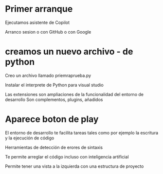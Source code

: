 # Primer arranque

Ejecutamos asistente de Copilot

Arranco sesion o con GitHub o con Google

# creamos un nuevo archivo - de python

Creo un archivo llamado priemraprueba.py

Instalar el interprete de Python para visual studio

Las extensiones son ampliaciones de la funcionalidad del entorno de desarrollo
Son complementos, plugins, añadidos

# Aparece boton de play

El entorno de desarrollo te facilita tareas tales como por ejemplo la escritura y la ejecución de código

Herramientas de detección de erores de sintaxis

Te permite arreglar el código incluso con inteligencia artificial

Permite tener una vista a la izquierda con una estructura de proyecto


